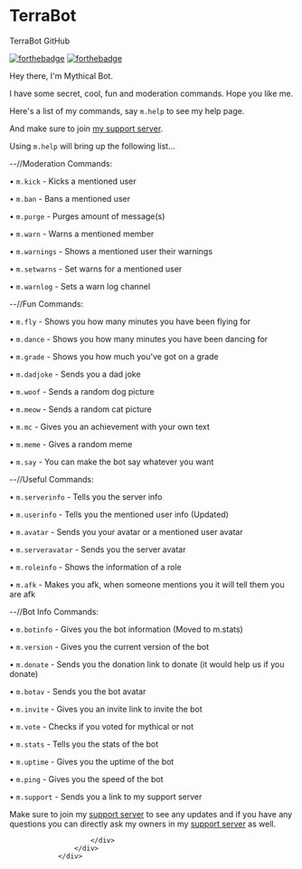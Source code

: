 # TerraBot
TerraBot GitHub
<div class="container is-widescreen">

<div class="longdescription">
<div class="content">
							
<p><a target="_blank" onclick="trackCampaignWebClick('auctions-4-1', 'description');" rel="nofollow" href="https://discord.gg/n3bYNS"><img alt="forthebadge" src="https://forthebadge.com/images/badges/built-with-love.svg"></a> 
<a target="_blank" onclick="trackCampaignWebClick('auctions-4-1', 'description');" rel="nofollow" href="https://discord.gg/n3bYNS"><img alt="forthebadge" src="https://forthebadge.com/images/badges/made-with-javascript.svg"></a></p>
<a target="_blank" onclick="trackCampaignWebClick('auctions-4-1', 'description');" rel="nofollow" href="https://top.gg/bot/590915364376805387">
</a>

</style>
<p>Hey there, I'm Mythical Bot.</p>
<p>I have some secret, cool, fun and moderation commands. Hope you like me.</p>
<p>Here's a list of my commands, say <code>m.help</code> to see my help page.</p>
<p>And make sure to join <a target="_blank" onclick="trackCampaignWebClick('auctions-4-1', 'description');" rel="nofollow" href="https://discord.gg/eJESDaJ">my support server</a>.</p>
<p>Using <code>m.help</code> will bring up the following list...</p>
<p>--//Moderation Commands:</p>
<p>• <code>m.kick</code> - Kicks a mentioned user</p>
<p>• <code>m.ban</code> - Bans a mentioned user</p>
<p>• <code>m.purge</code> - Purges amount of message(s)</p>
<p>• <code>m.warn</code> - Warns a mentioned member</p>
<p>• <code>m.warnings</code> - Shows a mentioned user their warnings</p>
<p>• <code>m.setwarns</code> - Set warns for a mentioned user</p>
<p>• <code>m.warnlog</code> - Sets a warn log channel</p>
<p>--//Fun Commands:</p>
<p>• <code>m.fly</code> - Shows you how many minutes you have been flying for</p>
<p>• <code>m.dance</code> - Shows you how many minutes you have been dancing for</p>
<p>• <code>m.grade</code> - Shows you how much you've got on a grade</p>
<p>• <code>m.dadjoke</code> - Sends you a dad joke</p>
<p>• <code>m.woof</code> - Sends a random dog picture</p>
<p>• <code>m.meow</code> - Sends a random cat picture</p>
<p>• <code>m.mc</code> - Gives you an achievement with your own text</p>
<p>• <code>m.meme</code> - Gives a random meme</p>
<p>• <code>m.say</code> - You can make the bot say whatever you want</p>
<p>--//Useful Commands:</p>
<p>• <code>m.serverinfo</code> - Tells you the server info</p>
<p>• <code>m.userinfo</code> - Tells you the mentioned user info (Updated)</p>
<p>• <code>m.avatar</code> - Sends you your avatar or a mentioned user avatar</p>
<p>• <code>m.serveravatar</code> - Sends you the server avatar</p>
<p>• <code>m.roleinfo</code> - Shows the information of a role</p>
<p>• <code>m.afk</code> - Makes you afk, when someone mentions you it will tell them you are afk</p>
<p>--//Bot Info Commands:</p>
<p>• <code>m.botinfo</code> - Gives you the bot information (Moved to m.stats)</p>
<p>• <code>m.version</code> - Gives you the current version of the bot</p>
<p>• <code>m.donate</code> - Sends you the donation link to donate (it would help us if you donate)</p>
<p>• <code>m.botav</code> - Sends you the bot avatar</p>
<p>• <code>m.invite</code> - Gives you an invite link to invite the bot</p>
<p>• <code>m.vote</code> - Checks if you voted for mythical or not</p>
<p>• <code>m.stats</code> - Tells you the stats of the bot</p>
<p>• <code>m.uptime</code> - Gives you the uptime of the bot</p>
<p>• <code>m.ping</code> - Gives you the speed of the bot</p>
<p>• <code>m.support</code> - Sends you a link to my support server</p>
<p>Make sure to join my <a target="_blank" onclick="trackCampaignWebClick('auctions-4-1', 'description');" rel="nofollow" href="https://discord.gg/eJESDaJ">support server</a> to see any updates and if you have any questions you can directly ask my owners in my <a target="_blank" onclick="trackCampaignWebClick('auctions-4-1', 'description');" rel="nofollow" href="https://discord.gg/eJESDaJ">support server</a> as well.</p>

							
						</div>
					</div>
				</div>
